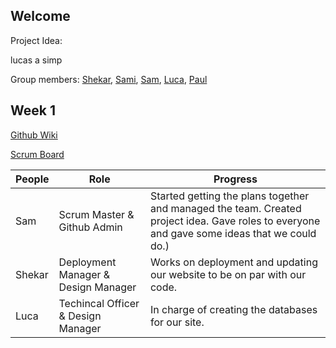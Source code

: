 ## Welcome
Project Idea: 

lucas a simp



Group members: [Shekar](https://github.com/shekark642), [Sami](https://github.com/shekark642), [Sam](https://github.com/shekark642), [Luca](https://github.com/shekark642), [Paul](https://github.com/shekark642)


## Week 1

[Github Wiki](https://shekark642.github.io/M221p2-roopies/)

[Scrum Board](https://github.com/shekark642/M221p2-roopies/projects/1)


People | Role | Progress |
-------------  | -------------- | -------------- |
Sam  | Scrum Master & Github Admin| Started getting the plans together and managed the team. Created project idea. Gave roles to everyone and gave some ideas that we could do.) |
Shekar   | Deployment Manager & Design Manager|  Works on deployment and updating our website to be on par with our code. 
Luca   | Techincal Officer & Design Manager | In charge of creating the databases for our site. 
